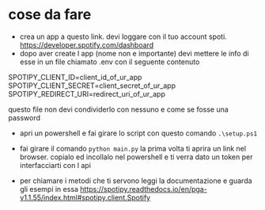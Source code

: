 # cose da fare

- crea un app a questo link. devi loggare con il tuo account spoti. https://developer.spotify.com/dashboard
- dopo aver create l app (nome non e importante) devi mettere le info di esse in un file chiamato 
.env con il seguente contenuto

SPOTIPY_CLIENT_ID=client_id_of_ur_app
SPOTIPY_CLIENT_SECRET=client_secret_of_ur_app
SPOTIPY_REDIRECT_URI=redirect_uri_of_ur_app

questo file non devi condividerlo con nessuno e come se fosse una password

- apri un powershell e fai girare lo script con questo comando ```.\setup.ps1```

- fai girare il comando ```python main.py``` la prima volta ti aprira un link nel browser. 
copialo ed incollalo nel powershell e ti verra dato un token per interfacciarti con l api

- per chiamare i metodi che ti servono leggi la documentazione e guarda gli esempi in essa
https://spotipy.readthedocs.io/en/pga-v1.1.55/index.html#spotipy.client.Spotify





